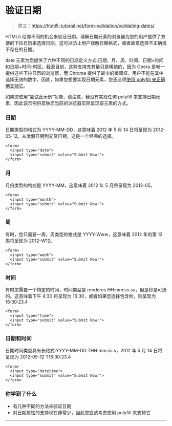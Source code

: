 # 验证日期

> 原文：<https://html5-tutorial.net/form-validation/validating-dates/>

HTML5 给你不同的机会来验证日期。理解日期元素的浏览器为您的用户提供了方便的下拉日历来选择日期。这可以防止用户误解日期格式，或者故意选择不正确或不存在的日期。

date 元素为您提供了六种不同的日期定义方式:日期、月、周、时间、日期+时间和日期+时间-时区。截至目前，这种支持充其量只是稀疏的，因为 Opera 是唯一提供这些下拉日历的浏览器，而 Chrome 提供了最少的微调框，用户不能在其中选择无效的数字。因此，如果您想要实现日期元素，您还必须[使用 polyfill 来正确地支持它](/form-validation/polyfills-for-form-validation/)。

如果您使用“尝试此示例”功能，请注意，我没有实现任何 polyfill 来支持日期元素，因此该示例将反映您当前的浏览器实际呈现该元素的方式。

### 日期

日期类型的格式为 YYYY-MM-DD，这意味着 2012 年 5 月 14 日将呈现为 2012-05-12。从度假日期到交货日期，这是一个经典的选择。

```
<form>
  <input type="date">
  <input type="submit" value="Submit Now!">
</form>
```

<input type="hidden" name="IL_IN_ARTICLE">

### 月

月份类型的格式是 YYYY-MM，这意味着 2012 年 5 月将呈现为 2012-05。

```
<form>
  <input type="month">
  <input type="submit" value="Submit Now!">
</form>
```

### 周

有时，您只需要一周，周类型的格式是 YYYY-Www，这意味着 2012 年的第 12 周将呈现为 2012-W12。

```
<form>
  <input type="week">
  <input type="submit" value="Submit Now!">
</form>
```

### 时间

有时您需要一个特定的时间，时间类型是 renderes HH:mm:ss.ss，但是秒是可选的。这意味着下午 4:30 将呈现为 16:30，或者如果您选择包含秒，则呈现为 16:30:23.4

```
<form>
  <input type="time">
  <input type="submit" value="Submit Now!">
</form>
```

### 日期和时间

日期时间类型具有长格式:YYYY-MM-DD THH:mm:ss.s，2012 年 5 月 14 日将呈现为 2012-05-12 T16:30:23.4

```
<form>
  <input type="datetime">
  <input type="submit" value="Submit Now!">
</form>
```

### 你学到了什么

*   有几种不同的方法来验证日期
*   对日期属性的支持现在非常少，因此您应该考虑使用 polyfill 来支持它

* * *